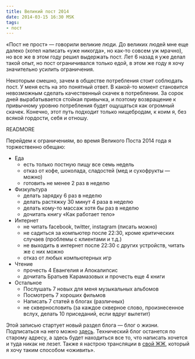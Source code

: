 ```yaml
---
title: Великий пост 2014
date: 2014-03-15 16:30 MSK
tags:
- пост
---
```


«Пост не прост» — говорили великие люди. До великих людей мне еще далеко (хотел написать «уже никогда», но как-то совсем
уж мрачно), но все же в этом году решил выдержать пост. Лет 6 назад я уже делал такой опыт, но пост ограничивался только
едой, в этом же году я хочу значительно усилить ограничения.

Некоторым смешно, зачем в обществе потребления стоит соблюдать пост. У меня есть на это понятный ответ. В какой-то
момент становится невозможным сделать качественный скачек в потреблении. За сорок дней вырабатывается стойкая привычка,
и поэтому возвращение к привычному уровню потребления будет ощущаться как огромный скачек. Конечно, этот путь подходит
только нищебродам, к коим я, без всякой гордости, себя и отношу.

READMORE

Перейдем к ограничениям, во время Великого Поста 2014 года я торжественно обещаю:

* Еда
  * есть только постную пищу все семь недель
  * отказ от кофе, шоколада, сладостей (мед и сухофрукты — можно)
  * готовить не менее 2 раз в неделю
* Физкультура
  * делать зарядку 6 раз в неделю
  * делать растяжку 30 минут 4 раза в неделю
  * делать кому-то массаж хотя бы раз в неделю
  * дочитать книгу «Как работает тело»
* Интернет
  * не читать facebook, twitter, instagram (писать можно)
  * не садиться за компьютер после 22:30, кроме критических случаев (проблемы с клиентами и т.д.)
  * не выходить в интернет после 22:30 с других устройств, читать же с них можно
  * отказ от любых компьютерных игр
* Чтение
  * прочесть 4 Евангелия и Апокалипсис
  * дочитать Братьев Карамазовых и прочесть еще 4 книги
* Остальное
  * Послушать 7 новых для меня музыкальных альбомов
  * Посмотреть 7 хороших фильмов
  * Написать 7 статей в блогах (различных)
  * не сквернословить (за каждое скверное слово, произнесенное вслух, делать 10 приседаний, если вдруг вылетит)

Этой записью стартует новый раздел блога — блог о жизни. Подписаться на него можно [здесь](http://evtuhovich.ru/life/atom.xml).
Технический блог останется по старому адресу, а здесь будет находиться все то, что написать хочется и туда никак не
лезет. Также я настрою трансляции в [свой ЖЖ](http://evtuhovich.livejournal.com/), который я хочу таким способом «оживить».
